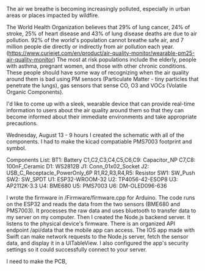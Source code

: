 
The air we breathe is becoming increasingly polluted, especially in urban areas or places impacted by wildfire.

The World Health Organization believes that 29% of lung cancer, 24% of stroke, 25% of heart disease and 43% of lung disease deaths are due to air pollution. 92% of the world's population cannot breathe safe air, and 7 million people die directly or indirectly from air pollution each year. (https://www.curiejet.com/en/product/air-quality-monitor/wearable-pm25-air-quality-monitor)
The most at risk populations include the elderly, people with asthma, pregnant women, and those with other chronic conditions.  
These people should have some way of recognizing when the air quality around them is bad using PM sensors (Particulate Matter - tiny particles that penetrate the lungs), gas sensors that sense CO, O3 and VOCs (Volatile Organic Components). 

I'd like to come up with a sleek, wearable device that can provide real-time information to users about the air quality around them so that they can become informed about their immediate environments and take appropriate precautions. 

Wednesday, August 13 - 9 hours
I created the schematic with all of the components. I had to make the kicad compatiable PMS7003 footprint and symbol. 

Components List:
BT1: Battery
C1,C2,C3,C4,C5,C6,C9: Capacitor_NP
C7,C8: 100nF_Ceramic
D1: WS2812B
J1: Conn_01x02_Socket
J2: USB_C_Receptacle_PowerOnly_6P
R1,R2,R3,R4,R5: Resistor
SW1: SW_Push
SW2: SW_SPDT
U1: ESP32-WROOM-32
U2: TP4056-42-ESOP8
U3: AP2112K-3.3
U4: BME680
U5: PMS7003
U6: DM-OLED096-636

I wrote the firmware in /Firmware/firmware.cpp for Arduino. The code runs on the ESP32 and reads the data from the two sensors (BME680 and PMS7003). It processes the raw data and uses bluetooth to transfer data to my server on my computer.
Then I created the Node.js backend server. It listens to the physical device's firmware. There is an organized API endpoint /api/data that the mobile app can access. 
The IOS app made with Swift can make network requests to the Node.js server, fetch the sensor data, and display it in a UITableView. I also configured the app's security settings so it could successfully connect to your server. 

I need to make the PCB, 